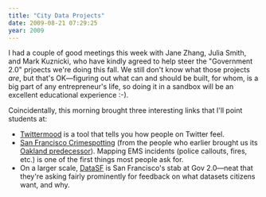 ```yaml
---
title: "City Data Projects"
date: 2009-08-21 07:29:25
year: 2009
---
```

I had a couple of good meetings this week with Jane Zhang, Julia Smith, and Mark Kuznicki, who have kindly agreed to help steer the "Government 2.0" prjoects we're doing this fall. We still don't know what those projects <em>are</em>, but that's OK—figuring out what can and should be built, for whom, is a big part of any entrepreneur's life, so doing it in a sandbox will be an excellent educational experience :-).

Coincidentally, this morning brought three interesting links that I'll point students at:
<ul>
	<li><a href="http://twittermood.org/">Twittermood</a> is a tool that tells you how people on Twitter feel.</li>
	<li><a href="http://radar.oreilly.com/2009/08/seeing-the-future-mapping-crimespotting-stamen.html">San Francisco Crimespotting</a> (from the people who earlier brought us its <a href="http://radar.oreilly.com/2007/08/stamen-releases-oakland-crimes.html">Oakland predecessor</a>). Mapping EMS incidents (police callouts, fires, etc.) is one of the first things most people ask for.</li>
	<li>On a larger scale, <a href="http://datasf.org/">DataSF</a> is San Francisco's stab at Gov 2.0—neat that they're asking fairly prominently for feedback on what datasets citizens want, and why.</li>
</ul>
